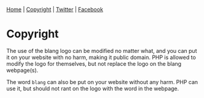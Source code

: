 [Home](index.html) | [Copyright](Copyright) | [Twitter](https://twitter.com/blangCodeLang) | [Facebook](https://www.facebook.com/Blang-101951965407426)
# Copyright
The use of the blang logo can be modified no matter what, and you can put it on your website with no harm, making it public domain. PHP is allowed to modify the logo for themselves, but not replace the logo on the blang webpage(s).

The word `blang` can also be put on your website without any harm. PHP can use it, but should not rant on the logo with the word in the webpage.
